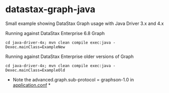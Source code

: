 # datastax-graph-java
Small example showing DataStax Graph usage with Java Driver 3.x and 4.x

Running against DataStax Enterprise 6.8 Graph

```
cd java-driver-4x; mvn clean compile exec:java -Dexec.mainClass=ExampleNew
```

Running against DataStax Enterprise older versions of Graph 

```
cd java-driver-4x; mvn clean compile exec:java -Dexec.mainClass=ExampleOld
```

* Note the advanced.graph.sub-protocol = graphson-1.0 in [application.conf](java-driver-4x/src/main/resources/application.conf) *